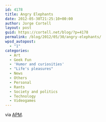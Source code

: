 ```yaml
---
id: 4178
title: Angry Elephants
date: 2012-05-30T21:25:10+00:00
author: Jorge Cortell
layout: post
guid: https://cortell.net/blog/?p=4178
permalink: /blog/2012/05/30/angry-elephants/
wpsd_autopost:
  - "1"
categories:
  - Art
  - Geek Fun
  - 'Humor and curiosities'
  - "Life's pleasures"
  - News
  - Others
  - Personal
  - Rants
  - Society and politics
  - Technology
  - Videogames
---
```

</p> 

via <a title="https://www.tv3.cat/apm" href="https://www.tv3.cat/apm" target="_blank">APM</a>.